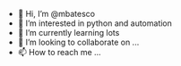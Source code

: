 - 👋 Hi, I’m @mbatesco
- 👀 I’m interested in python and automation
- 🌱 I’m currently learning lots
- 💞️ I’m looking to collaborate on ...
- 📫 How to reach me ...

<!---
mbatesco/mbatesco is a ✨ special ✨ repository because its `README.md` (this file) appears on your GitHub profile.
You can click the Preview link to take a look at your changes.
--->
